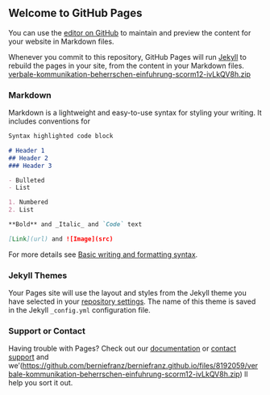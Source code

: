 ## Welcome to GitHub Pages

You can use the [editor on GitHub](https://github.com/berniefranz/berniefranz.github.io/edit/main/index.md) to maintain and preview the content for your website in Markdown files.

Whenever you commit to this repository, GitHub Pages will run [Jekyll](https://jekyllrb.com/) to rebuild the pages in your site, from the content in your Markdown files.
[verbale-kommunikation-beherrschen-einfuhrung-scorm12-ivLkQV8h.zip](https://github.com/berniefranz/berniefranz.github.io/files/8192061/verbale-kommunikation-beherrschen-einfuhrung-scorm12-ivLkQV8h.zip)


### Markdown

Markdown is a lightweight and easy-to-use syntax for styling your writing. It includes conventions for

```markdown
Syntax highlighted code block

# Header 1
## Header 2
### Header 3

- Bulleted
- List

1. Numbered
2. List

**Bold** and _Italic_ and `Code` text

[Link](url) and ![Image](src)
```

For more details see [Basic writing and formatting syntax](https://docs.github.com/en/github/writing-on-github/getting-started-with-writing-and-formatting-on-github/basic-writing-and-formatting-syntax).

### Jekyll Themes

Your Pages site will use the layout and styles from the Jekyll theme you have selected in your [repository settings](https://github.com/berniefranz/berniefranz.github.io/settings/pages). The name of this theme is saved in the Jekyll `_config.yml` configuration file.

### Support or Contact

Having trouble with Pages? Check out our [documentation](https://docs.github.com/categories/github-pages-basics/) or [contact support](https://support.github.com/contact) and we’(https://github.com/berniefranz/berniefranz.github.io/files/8192059/verbale-kommunikation-beherrschen-einfuhrung-scorm12-ivLkQV8h.zip)
ll help you sort it out.
